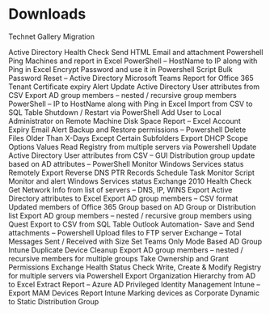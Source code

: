# Downloads
Technet Gallery Migration

Active Directory Health Check
Send HTML Email and attachment Powershell
Ping Machines and report in Excel
PowerShell – HostName to IP along with Ping in Excel
Encrypt Password and use it in Powershell Script
Bulk Password Reset – Active Directory
Microsoft Teams Report for Office 365 Tenant
Certificate expiry Alert
Update Active Directory User attributes from CSV
Export AD group members – nested / recursive group members
PowerShell – IP to HostName along with Ping in Excel
Import from CSV to SQL Table
Shutdown / Restart via PowerShell
Add User to Local Administrator on Remote Machine
Disk Space Report – Excel
Account Expiry Email Alert
Backup and Restore permissions – Powershell
Delete Files Older Than X-Days Except Certain Subfolders
Export DHCP Scope Options Values
Read Registry from multiple servers via Powershell
Update Active Directory User attributes from CSV – GUI
Distribution group update based on AD attributes – PowerShell
Monitor Windows Services status Remotely
Export Reverse DNS PTR Records
Schedule Task Monitor Script
Monitor and alert Windows Services status
Exchange 2010 Health Check
Get Network Info from list of servers – DNS, IP, WINS
Export Active Directory attributes to Excel
Export AD group members – CSV format
Updated members of Office 365 Group based on AD Group or Distribution list
Export AD group members – nested / recursive group members using Quest
Export to CSV from SQL Table
Outlook Automation- Save and Send attachments – Powershell
Upload files to FTP server
Exchange – Total Messages Sent / Received with Size
Set Teams Only Mode Based AD Group
Intune Duplicate Device Cleanup
Export AD group members – nested / recursive members for multiple groups
Take Ownership and Grant Permissions
Exchange Health Status Check
Write, Create & Modify Registry for multiple servers via Powershell
Export Organization Hierarchy from AD to Excel
Extract Report – Azure AD Privileged Identity Management
Intune – Export MAM Devices Report
Intune Marking devices as Corporate
Dynamic to Static Distribution Group
